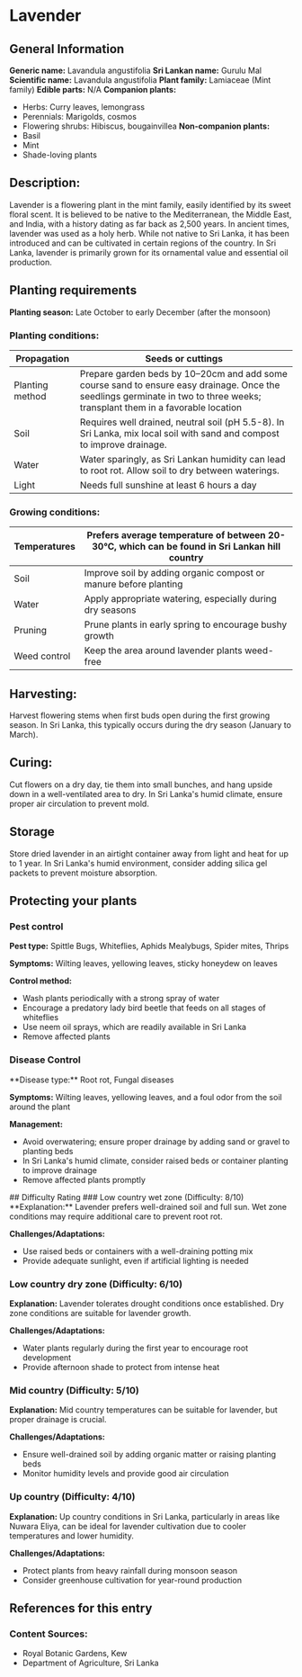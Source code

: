 # Lavender

## General Information
**Generic name:** Lavandula angustifolia
**Sri Lankan name:** <update>Gurulu Mal</update>
**Scientific name:** Lavandula angustifolia
**Plant family:** Lamiaceae (Mint family)
**Edible parts:** N/A
**Companion plants:**
- Herbs: <update>Curry leaves, lemongrass</update>
- Perennials: <update>Marigolds, cosmos</update>
- Flowering shrubs: <update>Hibiscus, bougainvillea</update>
**Non-companion plants:**
- <update>Basil</update>
- Mint
- Shade-loving plants

## Description:
Lavender is a flowering plant in the mint family, easily identified by its sweet floral scent. It is believed to be native to the Mediterranean, the Middle East, and India, with a history dating as far back as 2,500 years. In ancient times, lavender was used as a holy herb.
<update>While not native to Sri Lanka, it has been introduced and can be cultivated in certain regions of the country. In Sri Lanka, lavender is primarily grown for its ornamental value and essential oil production.</update>

## Planting requirements
**Planting season:** <update>Late October to early December (after the monsoon)</update>

### Planting conditions:
| **Propagation** | Seeds or cuttings |
|----|----|
| Planting method | Prepare garden beds by 10–20cm and add some course sand to ensure easy drainage. Once the seedlings germinate in two to three weeks; transplant them in a favorable location |
| Soil | Requires well drained, neutral soil (pH 5.5-8). <update>In Sri Lanka, mix local soil with sand and compost to improve drainage.</update> |
| Water | <update>Water sparingly, as Sri Lankan humidity can lead to root rot. Allow soil to dry between waterings.</update> |
| Light | Needs full sunshine at least 6 hours a day |

### Growing conditions:

| **Temperatures** | <update>Prefers average temperature of between 20-30°C, which can be found in Sri Lankan hill country</update> |
|----|----|
| Soil | Improve soil by adding organic compost or manure before planting |
| Water | Apply appropriate watering, especially during dry seasons |
| Pruning | Prune plants in early spring to encourage bushy growth |
| Weed control | Keep the area around lavender plants weed-free |

## Harvesting:
Harvest flowering stems when first buds open during the first growing season. <update>In Sri Lanka, this typically occurs during the dry season (January to March).</update>

## Curing:
<update>Cut flowers on a dry day, tie them into small bunches, and hang upside down in a well-ventilated area to dry. In Sri Lanka's humid climate, ensure proper air circulation to prevent mold.</update>

## Storage
<update>Store dried lavender in an airtight container away from light and heat for up to 1 year. In Sri Lanka's humid environment, consider adding silica gel packets to prevent moisture absorption.</update>

## Protecting your plants
### Pest control
**Pest type:** Spittle Bugs, Whiteflies, Aphids <update>Mealybugs, Spider mites, Thrips</update>

**Symptoms:** Wilting leaves, yellowing leaves, sticky honeydew on leaves

**Control method:**
- Wash plants periodically with a strong spray of water
- Encourage a predatory lady bird beetle that feeds on all stages of whiteflies
- <update>Use neem oil sprays, which are readily available in Sri Lanka</update>
- Remove affected plants

### Disease Control
<update>
**Disease type:** Root rot, <update>Fungal diseases</update>

**Symptoms:** Wilting leaves, yellowing leaves, and a foul odor from the soil around the plant

**Management:**
- Avoid overwatering; ensure proper drainage by adding sand or gravel to planting beds
- <update>In Sri Lanka's humid climate, consider raised beds or container planting to improve drainage</update>
- Remove affected plants promptly
</update>
## Difficulty Rating
### Low country wet zone (Difficulty: 8/10)
**Explanation:** Lavender prefers well-drained soil and full sun. Wet zone conditions may require additional care to prevent root rot.

**Challenges/Adaptations:**
- <update>Use raised beds or containers with a well-draining potting mix</update>
- Provide adequate sunlight, even if artificial lighting is needed

### Low country dry zone (Difficulty: 6/10)
**Explanation:** Lavender tolerates drought conditions once established. Dry zone conditions are suitable for lavender growth.

**Challenges/Adaptations:**
- Water plants regularly during the first year to encourage root development
- <update>Provide afternoon shade to protect from intense heat</update>

### Mid country (Difficulty: 5/10)
**Explanation:** Mid country temperatures can be suitable for lavender, but proper drainage is crucial.

**Challenges/Adaptations:**
- Ensure well-drained soil by adding organic matter or raising planting beds
- <update>Monitor humidity levels and provide good air circulation</update>

### Up country (Difficulty: 4/10)
**Explanation:** <update>Up country conditions in Sri Lanka, particularly in areas like Nuwara Eliya, can be ideal for lavender cultivation due to cooler temperatures and lower humidity.</update>

**Challenges/Adaptations:**
- <update>Protect plants from heavy rainfall during monsoon season</update>
- <update>Consider greenhouse cultivation for year-round production</update>

## References for this entry
### Content Sources:
- Royal Botanic Gardens, Kew
- <update>Department of Agriculture, Sri Lanka</update>